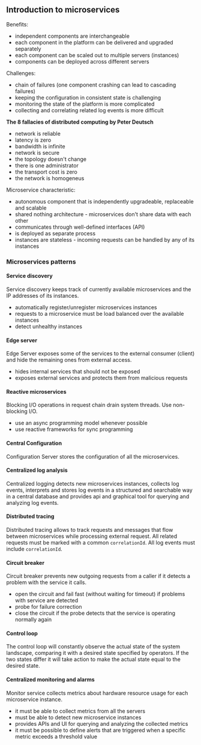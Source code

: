 
## Introduction to microservices

Benefits:
- independent components are interchangeable 
- each component in the platform can be delivered and upgraded separately
- each component can be scaled out to multiple servers (instances)
- components can be deployed across different servers

Challenges:
- chain of failures (one component crashing can lead to cascading failures)
- keeping the configuration in consistent state is challenging 
- monitoring the state of the platform is more complicated
- collecting and correlating related log events is more difficult

**The 8 fallacies of distributed computing by Peter Deutsch**
- network is reliable
- latency is zero
- bandwidth is infinite
- network is secure
- the topology doesn't change
- there is one administrator
- the transport cost is zero
- the network is homogeneus

Microservice characteristic:
- autonomous component that is independently upgradeable, replaceable and scalable
- shared nothing architecture - microservices don't share data with each other
- communicates through well-defined interfaces (API)
- is deployed as separate process
- instances are stateless - incoming requests can be handled by any of its instances

### Microservices patterns
#### Service discovery
Service discovery keeps track of currently available microservices and the IP addresses of its instances. 
- automatically register/unregister microservices instances
- requests to a microservice must be load balanced over the available instances
- detect unhealthy instances 

#### Edge server
Edge Server exposes some of the services to the external consumer (client) and hide the remaining ones from external access. 
- hides internal services that should not be exposed
- exposes external services and protects them from malicious requests

#### Reactive microservices
Blocking I/O operations in request chain drain system threads. Use non-blocking I/O.
- use an async programming model whenever possible
- use reactive frameworks for sync programming

#### Central Configuration
Configuration Server stores the configuration of all the microservices.

#### Centralized log analysis
Centralized logging detects new microservices instances, collects log events, interprets and stores log events in a structured and searchable way in a central database and provides api and graphical tool for querying and analyzing log events. 

#### Distributed tracing
Distributed tracing allows to track requests and messages that flow between microservices while processing external request. All related requests must be marked with a common `correlationId`. All log events must include `correlationId`. 

#### Circuit breaker
Circuit breaker prevents new outgoing requests from a caller if it detects a problem with the service it calls. 
- open the circuit and fail fast (without waiting for timeout) if problems with service are detected
- probe for failure correction
- close the circuit if the probe detects that the service is operating normally again

#### Control loop
The control loop will constantly observe the actual state of the system landscape, comparing it with a desired state specified by operators. If the two states differ it will take action to make the actual state equal to the desired state.

#### Centralized monitoring and alarms
Monitor service collects metrics about hardware resource usage for each microservice instance. 
- it must be able to collect metrics from all the servers 
- must be able to detect new microservice instances
- provides APIs and UI for querying and analyzing the collected metrics
- it must be possible to define alerts that are triggered when a specific metric exceeds a threshold value



